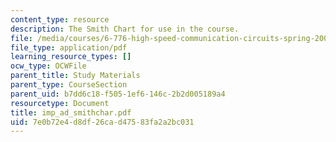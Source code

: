 ```yaml
---
content_type: resource
description: The Smith Chart for use in the course.
file: /media/courses/6-776-high-speed-communication-circuits-spring-2005/7e0b72e4d8df26cad47583fa2a2bc031_imp_ad_smithchar.pdf
file_type: application/pdf
learning_resource_types: []
ocw_type: OCWFile
parent_title: Study Materials
parent_type: CourseSection
parent_uid: b7dd6c18-f505-1ef6-146c-2b2d005189a4
resourcetype: Document
title: imp_ad_smithchar.pdf
uid: 7e0b72e4-d8df-26ca-d475-83fa2a2bc031
---
```

